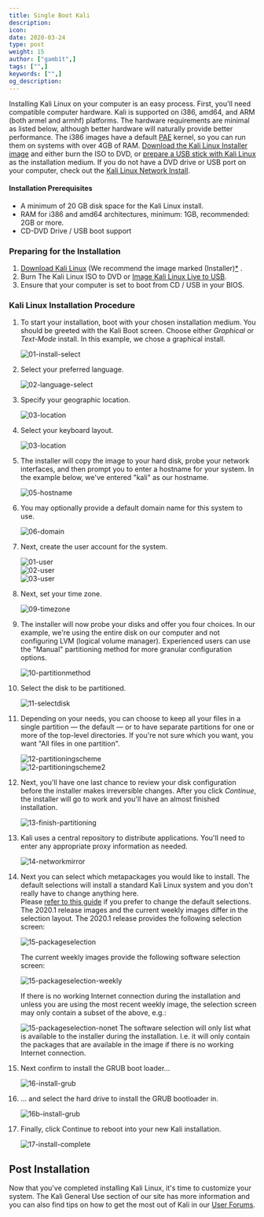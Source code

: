 ```yaml
---
title: Single Boot Kali
description:
icon:
date: 2020-03-24
type: post
weight: 15
author: ["gamb1t",]
tags: ["",]
keywords: ["",]
og_description:
---
```


Installing Kali Linux on your computer is an easy process. First, you'll need compatible computer hardware. Kali is supported on i386, amd64, and ARM (both armel and armhf) platforms. The hardware requirements are minimal as listed below, although better hardware will naturally provide better performance. The i386 images have a default [PAE](http://en.wikipedia.org/wiki/Physical_Address_Extension) kernel, so you can run them on systems with over 4GB of RAM. [Download the Kali Linux Installer image](/docs/introduction/download-official-kali-linux-images/) and either burn the ISO to DVD, or [prepare a USB stick with Kali Linux](/docs/usb/kali-linux-live-usb-install/) as the installation medium. If you do not have a DVD drive or USB port on your computer, check out the [Kali Linux Network Install](/docs/base-images/kali-linux-network-pxe-install/).

#### Installation Prerequisites

* A minimum of 20 GB disk space for the Kali Linux install.
* RAM for i386 and amd64 architectures, minimum: 1GB, recommended: 2GB or more.
* CD-DVD Drive / USB boot support

### Preparing for the Installation

1. [Download Kali Linux](/docs/introduction/download-official-kali-linux-images/) (We recommend the image marked (Installer)[*](../#which-image-to-choose) .
2. Burn The Kali Linux ISO to DVD or [Image Kali Linux Live to USB](/docs/usb/kali-linux-live-usb-install/).
3. Ensure that your computer is set to boot from CD / USB in your BIOS.

### Kali Linux Installation Procedure

1. To start your installation, boot with your chosen installation medium. You should be greeted with the Kali Boot screen. Choose either _Graphical_ or _Text-Mode_ install. In this example, we chose a graphical install.

   ![01-install-select](kali-default-install-18.png)  

2. Select your preferred language. 

   ![02-language-select](kali-default-install-17.png)  

3. Specify your geographic location.

   ![03-location](kali-default-install-16.png)  

4. Select your keyboard layout.

   ![03-location](kali-default-install-15.png)  

5. The installer will copy the image to your hard disk, probe your network interfaces, and then prompt you to enter a hostname for your system. In the example below, we've entered "kali" as our hostname.

   ![05-hostname](kali-default-install-14.png)  

6. You may optionally provide a default domain name for this system to use.

   ![06-domain](kali-default-install-13.png)  

7. Next, create the user account for the system.

   ![01-user](kali-user-1.png)  
   ![02-user](kali-user-2.png)  
   ![03-user](kali-user-3.png)  

8. Next, set your time zone.

   ![09-timezone](kali-default-install-11.png)  

9. The installer will now probe your disks and offer you four choices. In our example, we're using the entire disk on our computer and not configuring LVM (logical volume manager). Experienced users can use the "Manual" partitioning method for more granular configuration options.

   ![10-partitionmethod](kali-default-install-10.png)  

10. Select the disk to be partitioned.

    ![11-selectdisk](kali-default-install-9.png)  

11. Depending on your needs, you can choose to keep all your files in a single partition — the default — or to have separate partitions for one or more of the top-level directories. If you're not sure which you want, you want "All files in one partition".

    ![12-partitioningscheme](kali-default-install-8.png)  
    ![12-partitioningscheme2](kali-default-install-7.png)  

12. Next, you'll have one last chance to review your disk configuration before the installer makes irreversible changes. After you click _Continue_, the installer will go to work and you'll have an almost finished installation.

    ![13-finish-partitioning](kali-default-install-6.png)  

13. Kali uses a central repository to distribute applications. You'll need to enter any appropriate proxy information as needed.

    ![14-networkmirror](kali-default-install-5.png)  

14. Next you can select which metapackages you would like to install. The default selections will install a standard Kali Linux system and you don't really have to change anything here.  
Please [refer to this guide](../#which-desktop-environment-and-software-collection-to-choose-during-installation) if you prefer to change the default selections.  
    The 2020.1 release images and the current weekly images differ in the selection layout.
    The 2020.1 release provides the following selection screen:
    
    ![15-packageselection](kali-default-packages.png)
    
    The current weekly images provide the following software selection screen:
    
    ![15-packageselection-weekly](kali-default-packages-weekly1.png)
    
    If there is no working Internet connection during the installation and unless you are using the most recent weekly image, the selection screen may only contain a subset of the above, e.g.:
    
    ![15-packageselection-nonet](kali-default-packages-nonet.png)
    The software selection will only list what is available to the installer during the installation. I.e. it will only contain the packages that are available in the image if there is no working Internet connection.  

    
15. Next confirm to install the GRUB boot loader...

    ![16-install-grub](kali-default-install-3.png)  

16. ... and select the hard drive to install the GRUB bootloader in.

    ![16b-install-grub](kali-default-install-2.png)  

17. Finally, click Continue to reboot into your new Kali installation.

    ![17-install-complete](kali-default-install-1.png)  

## Post Installation

Now that you've completed installing Kali Linux, it's time to customize your system. The Kali General Use section of our site has more information and you can also find tips on how to get the most out of Kali in our [User Forums](https://forums.kali.org/).
